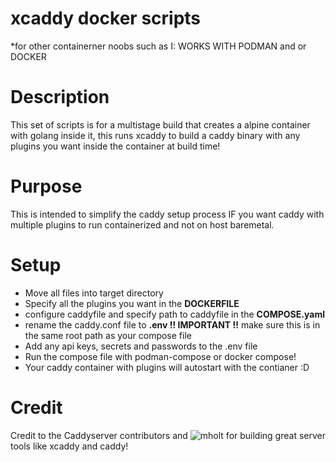 # xcaddy docker scripts
*for other containerner noobs such as I: WORKS WITH PODMAN and or DOCKER
# Description
This set of scripts is for a multistage build that creates a alpine container with golang inside it, this runs xcaddy to build a caddy binary with any plugins you want inside the container at build time!
# Purpose
This is intended to simplify the caddy setup process IF you want caddy with multiple plugins to run containerized and not on host baremetal.
# Setup
  - Move all files into target directory
  - Specify all the plugins you want in the **DOCKERFILE**
  - configure caddyfile and specify path to caddyfile in the **COMPOSE.yaml**
  - rename the caddy.conf file to **.env !! IMPORTANT !!** make sure this is in the same root path as your compose file
  - Add any api keys, secrets and passwords to the .env file
  - Run the compose file with podman-compose or docker compose!
  - Your caddy container with plugins will autostart with the contianer :D
# Credit
Credit to the Caddyserver contributors and ![mholt](https://github.com/mholt) for building great server tools like xcaddy and caddy!
